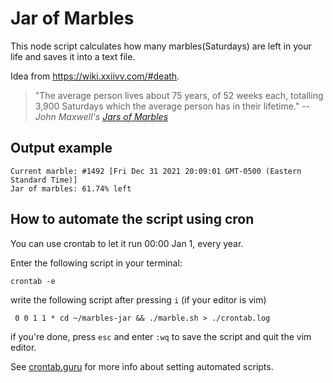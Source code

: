 # Jar of Marbles

This node script calculates how many marbles(Saturdays) are left in your life and saves it into a text file. 

Idea from https://wiki.xxiivv.com/#death.

> "The average person lives about 75 years, of 52 weeks each, totalling 3,900 Saturdays which the average person has in their lifetime."
-- <cite>John Maxwell's [Jars of Marbles](http://www.johnmaxwell.com/blog/dont-lose-your-marbles)</cite>

## Output example

```
Current marble: #1492 [Fri Dec 31 2021 20:09:01 GMT-0500 (Eastern Standard Time)]
Jar of marbles: 61.74% left
```

## How to automate the script using cron
You can use crontab to let it run 00:00 Jan 1, every year.

Enter the following script in your terminal:

```crontab -e```

write the following script after pressing `i` (if your editor is vim)

``` 0 0 1 1 * cd ~/marbles-jar && ./marble.sh > ./crontab.log```

if you're done, press `esc` and enter `:wq` to save the script and quit the vim editor.

See [crontab.guru](https://crontab.guru/#0_0_1_1_*) for more info about setting automated scripts.